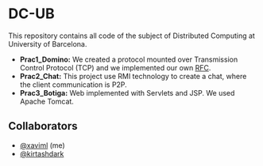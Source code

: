 DC-UB
====

This repository contains all code of the subject of Distributed Computing at University of Barcelona.
* **Prac1_Domino:** We created a protocol mounted over Transmission Control Protocol (TCP) and we implemented our own [RFC](https://github.com/xaviml/DC-UB/blob/master/Prac1_Domino/PabloMartinez_XaviMoreno_rfcDP.txt).
* **Prac2_Chat:** This project use RMI technology to create a chat, where the client communication is P2P.
* **Prac3_Botiga:** Web implemented with Servlets and JSP. We used Apache Tomcat.


## Collaborators
* [@xaviml](https://github.com/xaviml) (me)
* [@kirtashdark](https://github.com/kirtashdark)
